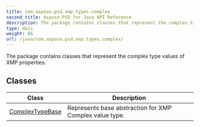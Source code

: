 ```yaml
---
title: com.aspose.psd.xmp.types.complex
second_title: Aspose.PSD for Java API Reference
description: The package contains classes that represent the complex type values of XMP properties.
type: docs
weight: 86
url: /java/com.aspose.psd.xmp.types.complex/
---
```



The package contains classes that represent the complex type values of XMP properties.


## Classes

| Class | Description |
| --- | --- |
| [ComplexTypeBase](../com.aspose.psd.xmp.types.complex/complextypebase) | Represents base abstraction for XMP Complex value type. |
